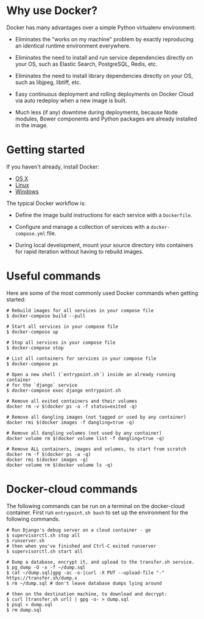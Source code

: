 # Why use Docker?

Docker has many advantages over a simple Python virtualenv environment:

  * Eliminates the "works on my machine" problem by exactly reproducing an
    identical runtime environment everywhere.

  * Eliminates the need to install and run service dependencies directly on
    your OS, such as Elastic Search, PostgreSQL, Redis, etc.

  * Eliminates the need to install library dependencies directly on your OS,
    such as libjpeg, libtiff, etc.

  * Easy continuous deployment and rolling deployments on Docker Cloud via auto
    redeploy when a new image is built.

  * Much less (if any) downtime during deployments, because Node modules,
    Bower components and Python packages are already installed in the image.

# Getting started

If you haven't already, install Docker:

  * [OS X](https://download.docker.com/mac/stable/Docker.dmg)
  * [Linux](https://docs.docker.com/engine/installation/linux/)
  * [Windows](https://download.docker.com/win/stable/InstallDocker.msi)

The typical Docker workflow is:

  * Define the image build instructions for each service with a `Dockerfile`.

  * Configure and manage a collection of services with a `docker-compose.yml`
    file.

  * During local development, mount your source directory into containers for
    rapid iteration without having to rebuild images.

# Useful commands

Here are some of the most commonly used Docker commands when getting started:

    # Rebuild images for all services in your compose file
    $ docker-compose build --pull

    # Start all services in your compose file
    $ docker-compose up

    # Stop all services in your compose file
    $ docker-compose stop

    # List all containers for services in your compose file
    $ docker-compose ps

    # Open a new shell (`entrypoint.sh`) inside an already running container
    # for the `django` service
    $ docker-compose exec django entrypoint.sh

    # Remove all exited containers and their volumes
    docker rm -v $(docker ps -a -f status=exited -q)

    # Remove all dangling images (not tagged or used by any container)
    docker rmi $(docker images -f dangling=true -q)

    # Remove all dangling volumes (not used by any container)
    docker volume rm $(docker volume list -f dangling=true -q)

    # Remove ALL containers, images and volumes, to start from scratch
    docker rm -f $(docker ps -a -q)
    docker rmi $(docker images -q)
    docker volume rm $(docker volume ls -q)

# Docker-cloud commands

The following commands can be run on a terminal on the docker-cloud container.
First run `entrypoint.sh bash` to set up the environment for the following
commands.

    # Run Django's debug server on a cloud container - ge
    $ supervisorctl.sh stop all
    $ runserver.sh
    # then when you've finished and Ctrl-C exited runserver
    $ supervisorctl.sh start all

    # Dump a database, encrypt it, and upload to the transfer.sh service.
    $ pg_dump -O -x -f ~/dump.sql
    $ cat ~/dump.sql|gpg -ac -o-|curl -X PUT --upload-file "-" https://transfer.sh/dump.x
    $ rm ~/dump.sql # don't leave database dumps lying around

    # then on the destination machine, to download and decrypt:
    $ curl [transfer.sh url] | gpg -o- > dump.sql
    $ psql < dump.sql
    $ rm dump.sql